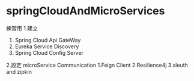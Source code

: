 # springCloudAndMicroServices
練習用
1.建立
  1. Spring Cloud Api GateWay
  2. Eureka Service Discovery 
  3. Spring Cloud Config Server 

2.設定
microService Communication
  1.Feign Client
  2.Resilience4j
  3.sleuth and zipkin
